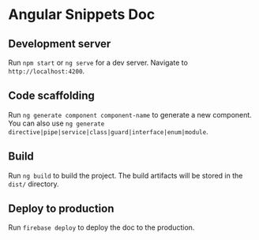 # Angular Snippets Doc

## Development server

Run `npm start` or `ng serve` for a dev server. Navigate to `http://localhost:4200`.

## Code scaffolding

Run `ng generate component component-name` to generate a new component. You can also use `ng generate directive|pipe|service|class|guard|interface|enum|module`.

## Build

Run `ng build` to build the project. The build artifacts will be stored in the `dist/` directory.

## Deploy to production

Run `firebase deploy` to deploy the doc to the production.
